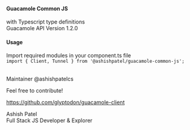 #### Guacamole Common JS
with Typescript type definitions\
Guacamole API Version 1.2.0



#### Usage
Import required modules in your component.ts file\
`import { Client, Tunnel } from '@ashishpatel/guacamole-common-js';`

\
Maintainer @ashishpatelcs

Feel free to contribute!

https://github.com/glyptodon/guacamole-client

Ashish Patel\
Full Stack JS Developer & Explorer
